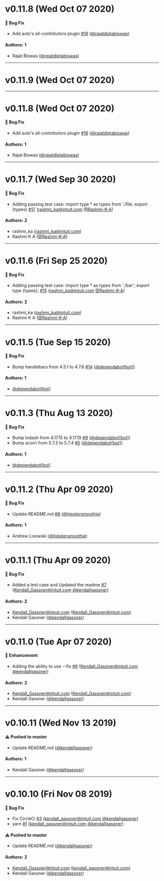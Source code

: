 # v0.11.8 (Wed Oct 07 2020)

#### 🐛 Bug Fix

- Add auto's all-contributors plugin [#18](https://github.com/intuit/eslint-plugin-no-explicit-type-exports/pull/18) ([@rajatdiptabiswas](https://github.com/rajatdiptabiswas))

#### Authors: 1

- Rajat Biswas ([@rajatdiptabiswas](https://github.com/rajatdiptabiswas))

---

# v0.11.9 (Wed Oct 07 2020)



---

# v0.11.8 (Wed Oct 07 2020)

#### 🐛 Bug Fix

- Add auto's all-contributors plugin [#18](https://github.com/intuit/eslint-plugin-no-explicit-type-exports/pull/18) ([@rajatdiptabiswas](https://github.com/rajatdiptabiswas))

#### Authors: 1

- Rajat Biswas ([@rajatdiptabiswas](https://github.com/rajatdiptabiswas))

---

# v0.11.7 (Wed Sep 30 2020)

#### 🐛  Bug Fix

- Adding passing test case: import type * as types from ‘./file; export {types} [#17](https://github.com/intuit/eslint-plugin-no-explicit-type-exports/pull/17) (rashmi_ka@intuit.com [@Rashmi-K-A](https://github.com/Rashmi-K-A))

#### Authors: 2

- rashmi_ka (rashmi_ka@intuit.com)
- Rashmi K A ([@Rashmi-K-A](https://github.com/Rashmi-K-A))

---

# v0.11.6 (Fri Sep 25 2020)

#### 🐛  Bug Fix

- Adding passing test case: import type * as types from './bar'; export type {types}; [#15](https://github.com/intuit/eslint-plugin-no-explicit-type-exports/pull/15) (rashmi_ka@intuit.com [@Rashmi-K-A](https://github.com/Rashmi-K-A))

#### Authors: 2

- rashmi_ka (rashmi_ka@intuit.com)
- Rashmi K A ([@Rashmi-K-A](https://github.com/Rashmi-K-A))

---

# v0.11.5 (Tue Sep 15 2020)

#### 🐛  Bug Fix

- Bump handlebars from 4.5.1 to 4.7.6 [#14](https://github.com/intuit/eslint-plugin-no-explicit-type-exports/pull/14) ([@dependabot[bot]](https://github.com/dependabot[bot]))

#### Authors: 1

- [@dependabot[bot]](https://github.com/dependabot[bot])

---

# v0.11.3 (Thu Aug 13 2020)

#### 🐛  Bug Fix

- Bump lodash from 4.17.15 to 4.17.19 [#9](https://github.com/intuit/eslint-plugin-no-explicit-type-exports/pull/9) ([@dependabot[bot]](https://github.com/dependabot[bot]))
- Bump acorn from 5.7.3 to 5.7.4 [#5](https://github.com/intuit/eslint-plugin-no-explicit-type-exports/pull/5) ([@dependabot[bot]](https://github.com/dependabot[bot]))

#### Authors: 1

- [@dependabot[bot]](https://github.com/dependabot[bot])

---

# v0.11.2 (Thu Apr 09 2020)

#### 🐛  Bug Fix

- Update README.md [#8](https://github.com/intuit/eslint-plugin-no-explicit-type-exports/pull/8) ([@hipstersmoothie](https://github.com/hipstersmoothie))

#### Authors: 1

- Andrew Lisowski ([@hipstersmoothie](https://github.com/hipstersmoothie))

---

# v0.11.1 (Thu Apr 09 2020)

#### 🐛  Bug Fix

- Added a test case and Updated the readme [#7](https://github.com/intuit/eslint-plugin-no-explicit-type-exports/pull/7) (Kendall_Gassner@intuit.com [@kendallgassner](https://github.com/kendallgassner))

#### Authors: 2

- Kendall_Gassner@intuit.com (Kendall_Gassner@intuit.com)
- Kendall Gassner ([@kendallgassner](https://github.com/kendallgassner))

---

# v0.11.0 (Tue Apr 07 2020)

#### 🚀  Enhancement

- Adding the ability to use --fix [#6](https://github.com/intuit/eslint-plugin-no-explicit-type-exports/pull/6) (Kendall_Gassner@intuit.com [@kendallgassner](https://github.com/kendallgassner))

#### Authors: 2

- Kendall_Gassner@intuit.com (Kendall_Gassner@intuit.com)
- Kendall Gassner ([@kendallgassner](https://github.com/kendallgassner))

---

# v0.10.11 (Wed Nov 13 2019)

#### ⚠️  Pushed to master

- Update README.md  ([@kendallgassner](https://github.com/kendallgassner))

#### Authors: 1

- Kendall Gassner ([@kendallgassner](https://github.com/kendallgassner))

---

# v0.10.10 (Fri Nov 08 2019)

#### 🐛  Bug Fix

- Fix CircleCi [#3](https://github.com/intuit/eslint-plugin-no-explicit-type-exports/pull/3) (kendall_gassner@intuit.com [@kendallgassner](https://github.com/kendallgassner))
- yarn [#1](https://github.com/intuit/eslint-plugin-no-explicit-type-exports/pull/1) (kendall_gassner@intuit.com [@kendallgassner](https://github.com/kendallgassner))

#### ⚠️  Pushed to master

- Update README.md  ([@kendallgassner](https://github.com/kendallgassner))

#### Authors: 2

- Kendall_Gassner@intuit.com (kendall_gassner@intuit.com)
- Kendall Gassner ([@kendallgassner](https://github.com/kendallgassner))